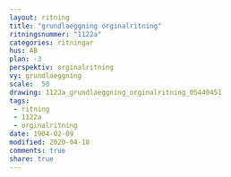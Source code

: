 ```yaml
---
layout: ritning
title: "grundlaeggning orginalritning"
ritningsnummer: "1122a"
categories: ritningar
hus: AB
plan: -3
perspektiv: orginalritning
vy: grundlaeggning
scale:  50
drawing: 1122a_grundlaeggning_orginalritning_05440451
tags:
 - ritning
 - 1122a
 - orginalritning
date: 1904-02-09
modified: 2020-04-18
comments: true
share: true
---
```

